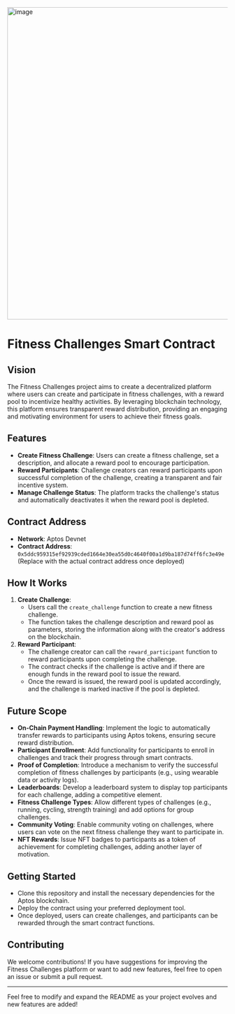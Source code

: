 <img width="714" alt="image" src="https://github.com/user-attachments/assets/74360482-e1fa-4060-a1a5-4cd18a7b8caa">


# Fitness Challenges Smart Contract

## Vision

The Fitness Challenges project aims to create a decentralized platform where users can create and participate in fitness challenges, with a reward pool to incentivize healthy activities. By leveraging blockchain technology, this platform ensures transparent reward distribution, providing an engaging and motivating environment for users to achieve their fitness goals.

## Features

- **Create Fitness Challenge**: Users can create a fitness challenge, set a description, and allocate a reward pool to encourage participation.
- **Reward Participants**: Challenge creators can reward participants upon successful completion of the challenge, creating a transparent and fair incentive system.
- **Manage Challenge Status**: The platform tracks the challenge's status and automatically deactivates it when the reward pool is depleted.

## Contract Address

- **Network**: Aptos Devnet
- **Contract Address**: `0x5ddc959315ef92939cded1664e30ea55d0c4640f00a1d9ba187d74ff6fc3e49e` (Replace with the actual contract address once deployed)

## How It Works

1. **Create Challenge**:
   - Users call the `create_challenge` function to create a new fitness challenge.
   - The function takes the challenge description and reward pool as parameters, storing the information along with the creator's address on the blockchain.
2. **Reward Participant**:
   - The challenge creator can call the `reward_participant` function to reward participants upon completing the challenge.
   - The contract checks if the challenge is active and if there are enough funds in the reward pool to issue the reward.
   - Once the reward is issued, the reward pool is updated accordingly, and the challenge is marked inactive if the pool is depleted.

## Future Scope

- **On-Chain Payment Handling**: Implement the logic to automatically transfer rewards to participants using Aptos tokens, ensuring secure reward distribution.
- **Participant Enrollment**: Add functionality for participants to enroll in challenges and track their progress through smart contracts.
- **Proof of Completion**: Introduce a mechanism to verify the successful completion of fitness challenges by participants (e.g., using wearable data or activity logs).
- **Leaderboards**: Develop a leaderboard system to display top participants for each challenge, adding a competitive element.
- **Fitness Challenge Types**: Allow different types of challenges (e.g., running, cycling, strength training) and add options for group challenges.
- **Community Voting**: Enable community voting on challenges, where users can vote on the next fitness challenge they want to participate in.
- **NFT Rewards**: Issue NFT badges to participants as a token of achievement for completing challenges, adding another layer of motivation.

## Getting Started

- Clone this repository and install the necessary dependencies for the Aptos blockchain.
- Deploy the contract using your preferred deployment tool.
- Once deployed, users can create challenges, and participants can be rewarded through the smart contract functions.

## Contributing

We welcome contributions! If you have suggestions for improving the Fitness Challenges platform or want to add new features, feel free to open an issue or submit a pull request.

---

Feel free to modify and expand the README as your project evolves and new features are added!
